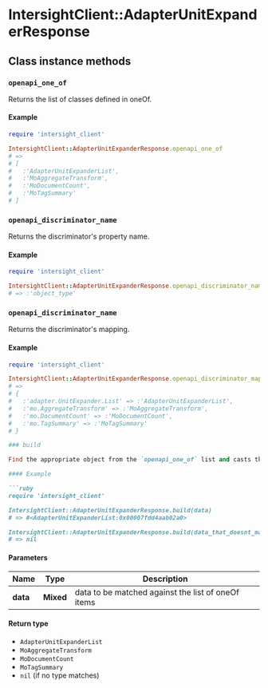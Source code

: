 # IntersightClient::AdapterUnitExpanderResponse

## Class instance methods

### `openapi_one_of`

Returns the list of classes defined in oneOf.

#### Example

```ruby
require 'intersight_client'

IntersightClient::AdapterUnitExpanderResponse.openapi_one_of
# =>
# [
#   :'AdapterUnitExpanderList',
#   :'MoAggregateTransform',
#   :'MoDocumentCount',
#   :'MoTagSummary'
# ]
```

### `openapi_discriminator_name`

Returns the discriminator's property name.

#### Example

```ruby
require 'intersight_client'

IntersightClient::AdapterUnitExpanderResponse.openapi_discriminator_name
# => :'object_type'
```

### `openapi_discriminator_name`

Returns the discriminator's mapping.

#### Example

```ruby
require 'intersight_client'

IntersightClient::AdapterUnitExpanderResponse.openapi_discriminator_mapping
# =>
# {
#   :'adapter.UnitExpander.List' => :'AdapterUnitExpanderList',
#   :'mo.AggregateTransform' => :'MoAggregateTransform',
#   :'mo.DocumentCount' => :'MoDocumentCount',
#   :'mo.TagSummary' => :'MoTagSummary'
# }

### build

Find the appropriate object from the `openapi_one_of` list and casts the data into it.

#### Example

```ruby
require 'intersight_client'

IntersightClient::AdapterUnitExpanderResponse.build(data)
# => #<AdapterUnitExpanderList:0x00007fdd4aab02a0>

IntersightClient::AdapterUnitExpanderResponse.build(data_that_doesnt_match)
# => nil
```

#### Parameters

| Name | Type | Description |
| ---- | ---- | ----------- |
| **data** | **Mixed** | data to be matched against the list of oneOf items |

#### Return type

- `AdapterUnitExpanderList`
- `MoAggregateTransform`
- `MoDocumentCount`
- `MoTagSummary`
- `nil` (if no type matches)


